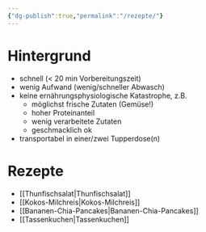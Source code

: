 ```yaml
---
{"dg-publish":true,"permalink":"/rezepte/"}
---
```



# Hintergrund

- schnell (< 20 min Vorbereitungszeit)
- wenig Aufwand (wenig/schneller Abwasch)
- keine ernährungsphysiologische Katastrophe, z.B.
	- möglichst frische Zutaten (Gemüse!)
	- hoher Proteinanteil
	- wenig verarbeitete Zutaten
	- geschmacklich ok
- transportabel in einer/zwei Tupperdose(n)

# Rezepte

- [[Thunfischsalat\|Thunfischsalat]]
- [[Kokos-Milchreis\|Kokos-Milchreis]]
- [[Bananen-Chia-Pancakes\|Bananen-Chia-Pancakes]]
- [[Tassenkuchen\|Tassenkuchen]]